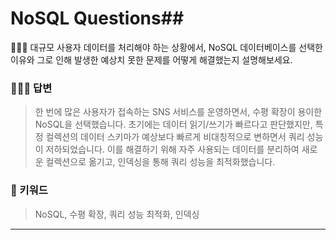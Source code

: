 # NoSQL Questions## 

🤷🏻‍♂️ 대규모 사용자 데이터를 처리해야 하는 상황에서, NoSQL 데이터베이스를 선택한 이유와 그로 인해 발생한 예상치 못한 문제를 어떻게 해결했는지 설명해보세요.

### 🙆🏻‍♂️ 답변
> 한 번에 많은 사용자가 접속하는 SNS 서비스를 운영하면서, 수평 확장이 용이한 NoSQL을 선택했습니다. 초기에는 데이터 읽기/쓰기가 빠르다고 판단했지만, 특정 컬렉션의 데이터 스키마가 예상보다 빠르게 비대칭적으로 변하면서 쿼리 성능이 저하되었습니다. 이를 해결하기 위해 자주 사용되는 데이터를 분리하여 새로운 컬렉션으로 옮기고, 인덱싱을 통해 쿼리 성능을 최적화했습니다.

### 🔑 키워드
> NoSQL, 수평 확장, 쿼리 성능 최적화, 인덱싱

<hr>